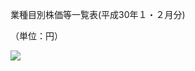 業種目別株価等一覧表(平成30年１・２月分)

（単位：円）

![](https://www.nta.go.jp/tmp/934d1478-8d67-4cc4-bf28-991bad6a3b87/images/4b2f4b502c97f37b9cde31e185914dc15ef208dd197e89188185f47e716f4d4f.jpg)